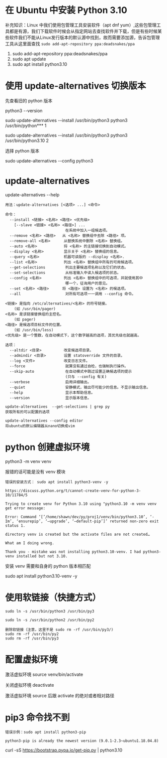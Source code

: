 # 在 Ubuntu 中安装 Python 3.10

补充知识：Linux 中我们使用包管理工具安装软件（apt dnf yum）,这些包管理工具都是有源，我们下载软件时候会从指定网站去查找软件并下载，但是有些时候某些软件我们不能从Linux发行版本的默认源中找到，故而需要添加源，告诉包管理工具从这里面查找 `sudo add-apt-repository ppa:deadsnakes/ppa`

1. sudo add-apt-repository ppa:deadsnakes/ppa
2. sudo apt update
3. sudo apt install python3.10

# 使用 update-alternatives 切换版本

先查看旧的 python 版本

python3 --version

sudo update-alternatives --install /usr/bin/python3 python3 /usr/bin/python***  1

sudo update-alternatives --install /usr/bin/python3 python3 /usr/bin/python3.10 2

选择 python 版本

sudo update-alternatives --config python3

# update-alternatives
update-alternatives --help
```
用法：update-alternatives [<选项> ...] <命令>

命令：
  --install <链接> <名称> <路径> <优先级>
    [--slave <链接> <名称> <路径>] ...
                           在系统中加入一组候选项。
  --remove <名称> <路径>   从 <名称> 替换组中去除 <路径> 项。
  --remove-all <名称>      从替换系统中删除 <名称> 替换组。
  --auto <名称>            将 <名称> 的主链接切换到自动模式。
  --display <名称>         显示关于 <名称> 替换组的信息。
  --query <名称>           机器可读版的 --display <名称>.
  --list <名称>            列出 <名称> 替换组中所有的可用候选项。
  --get-selections         列出主要候选项名称以及它们的状态。
  --set-selections         从标准输入中读入候选项的状态。
  --config <名称>          列出 <名称> 替换组中的可选项，并就使用其中
                           哪一个，征询用户的意见。
  --set <名称> <路径>      将 <路径> 设置为 <名称> 的候选项。
  --all                    对所有可选项一一调用 --config 命令。

<链接> 是指向 /etc/alternatives/<名称> 的符号链接。
    (如 /usr/bin/pager)
<名称> 是该链接替换组的主控名。
    (如 pager)
<路径> 是候选项目标文件的位置。
    (如 /usr/bin/less)
<优先级> 是一个整数，在自动模式下，这个数字越高的选项，其优先级也就越高。

选项：
  --altdir <目录>          改变候选项目录。
  --admindir <目录>        设置 statoverride 文件的目录。
  --log <文件>             改变日志文件。
  --force                  就算没有通过自检，也强制执行操作。
  --skip-auto              在自动模式中跳过设置正确候选项的提示
                           (只与 --config 有关)
  --verbose                启用详细输出。
  --quiet                  安静模式，输出尽可能少的信息。不显示输出信息。
  --help                   显示本帮助信息。
  --version                显示版本信息。
```
```
update-alternatives  --get-selections | grep py
获取所有的可以配置的选项

update-alternatives --config editor
将ubuntu的默认编辑器从nano切换成vim
```
# python 创建虚拟环境
python3 -m venv venv

报错的话可能是没有 venv 模块

```
错误的安装方式： sudo apt install python3-venv -y

https://discuss.python.org/t/cannot-create-venv-for-python-3-10/11784/5

Trying to create venv for Python 3.10 using "python3.10 -m venv venv get error message:

Error: Command ‘[’/home/shawn/dev/py/proj1/venv/bin/python3.10’, ‘-Im’, ‘ensurepip’, ‘–upgrade’, ‘–default-pip’]’ returned non-zero exit status 1.

directory venv is created but the activate files are not created…

What am I doing wrong.

Thank you - mistake was not installing python3.10-venv. I had python3-venv installed but not 3.10.
```
安装 venv 需要和自身的 python 版本相匹配

sudo apt install python3.10-venv -y

# 使用软链接（快捷方式）
```
sudo ln -s /usr/bin/python3 /usr/bin/py3

sudo ln -s /usr/bin/python2 /usr/bin/py2

删除软链接（注意，这里不是 sudo rm -rf /usr/bin/py3/)
sudo rm -rf /usr/bin/py2
sudo rm -rf /usr/bin/py3
```
# 配置虚拟环境
激活虚拟环境 source venv/bin/activate

关闭虚拟环境 deactivate

激活虚拟环境 source 后跟 activate 的绝对或者相对路径
# pip3 命令找不到
```
错误示例：sudo apt install python3-pip

python3-pip is already the newest version (9.0.1-2.3~ubuntu1.18.04.8)
```
curl -sS https://bootstrap.pypa.io/get-pip.py | python3.10


